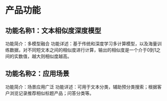 # 产品功能

## 功能名称1：文本相似度深度模型                                               
功能简介：多模型融合
功能详述：基于传统和深度学习多计算模型，以及海量训练数据，对不同短文本之间的相似度进行计算，输出的相似度是一个介于0到1之间的实数值，越大则相似度越高。
## 功能名称2：应用场景 
功能简介：场景应用广泛
功能详述：可用于文本分类，辅助预分类搜索；根据客户浏览记录推荐相似标题产品；问答分类等。


                                                                                                    
